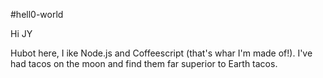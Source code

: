 #hell0-world

Hi JY

Hubot here, I ike Node.js and Coffeescript (that's whar I'm made of!).
I've had tacos on the moon and find them far superior to Earth tacos.
